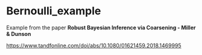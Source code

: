 # Bernoulli_example



Example from the paper **Robust Bayesian Inference via Coarsening - Miller & Dunson**

https://www.tandfonline.com/doi/abs/10.1080/01621459.2018.1469995


